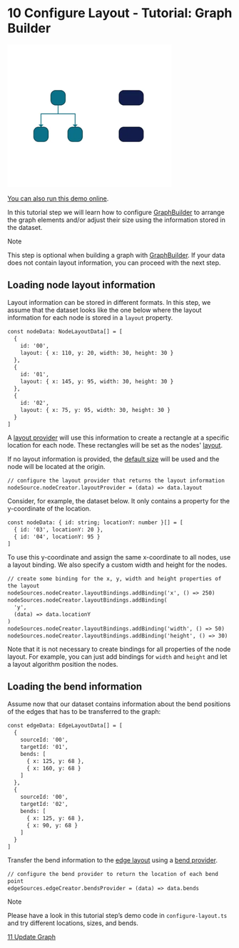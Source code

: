 <!--
 //////////////////////////////////////////////////////////////////////////////
 // @license
 // This file is part of yFiles for HTML.
 // Use is subject to license terms.
 //
 // Copyright (c) by yWorks GmbH, Vor dem Kreuzberg 28,
 // 72070 Tuebingen, Germany. All rights reserved.
 //
 //////////////////////////////////////////////////////////////////////////////
-->
# 10 Configure Layout - Tutorial: Graph Builder

<img src="../../../doc/demo-thumbnails/tutorial-graph-builder-configure-layout.webp" alt="demo-thumbnail" height="320"/>

[You can also run this demo online](https://www.yworks.com/demos/tutorial-graph-builder/10-configure-layout/).

In this tutorial step we will learn how to configure [GraphBuilder](https://docs.yworks.com/yfileshtml/#/api/GraphBuilder) to arrange the graph elements and/or adjust their size using the information stored in the dataset.

Note

This step is optional when building a graph with [GraphBuilder](https://docs.yworks.com/yfileshtml/#/api/GraphBuilder). If your data does not contain layout information, you can proceed with the next step.

## Loading node layout information

Layout information can be stored in different formats. In this step, we assume that the dataset looks like the one below where the layout information for each node is stored in a `layout` property.

```
const nodeData: NodeLayoutData[] = [
  {
    id: '00',
    layout: { x: 110, y: 20, width: 30, height: 30 }
  },
  {
    id: '01',
    layout: { x: 145, y: 95, width: 30, height: 30 }
  },
  {
    id: '02',
    layout: { x: 75, y: 95, width: 30, height: 30 }
  }
]
```

A [layout provider](https://docs.yworks.com/yfileshtml/#/api/NodeCreator#NodeCreator-property-layoutProvider) will use this information to create a rectangle at a specific location for each node. These rectangles will be set as the nodes' [layout](https://docs.yworks.com/yfileshtml/#/api/INode#INode-property-layout).

If no layout information is provided, the [default size](https://docs.yworks.com/yfileshtml/#/api/NodeDefaults#NodeDefaults-property-size) will be used and the node will be located at the origin.

```
// configure the layout provider that returns the layout information
nodeSource.nodeCreator.layoutProvider = (data) => data.layout
```

Consider, for example, the dataset below. It only contains a property for the y-coordinate of the location.

```
const nodeData: { id: string; locationY: number }[] = [
  { id: '03', locationY: 20 },
  { id: '04', locationY: 95 }
]
```

To use this y-coordinate and assign the same x-coordinate to all nodes, use a layout binding. We also specify a custom width and height for the nodes.

```
// create some binding for the x, y, width and height properties of the layout
nodeSources.nodeCreator.layoutBindings.addBinding('x', () => 250)
nodeSources.nodeCreator.layoutBindings.addBinding(
  'y',
  (data) => data.locationY
)
nodeSources.nodeCreator.layoutBindings.addBinding('width', () => 50)
nodeSources.nodeCreator.layoutBindings.addBinding('height', () => 30)
```

Note that it is not necessary to create bindings for all properties of the node layout. For example, you can just add bindings for `width` and `height` and let a layout algorithm position the nodes.

## Loading the bend information

Assume now that our dataset contains information about the bend positions of the edges that has to be transferred to the graph:

```
const edgeData: EdgeLayoutData[] = [
  {
    sourceId: '00',
    targetId: '01',
    bends: [
      { x: 125, y: 68 },
      { x: 160, y: 68 }
    ]
  },
  {
    sourceId: '00',
    targetId: '02',
    bends: [
      { x: 125, y: 68 },
      { x: 90, y: 68 }
    ]
  }
]
```

Transfer the bend information to the [edge layout](https://docs.yworks.com/yfileshtml/#/api/IEdge#IEdge-property-bends) using a [bend provider](https://docs.yworks.com/yfileshtml/#/api/EdgeCreator#EdgeCreator-property-bendsProvider).

```
// configure the bend provider to return the location of each bend point
edgeSources.edgeCreator.bendsProvider = (data) => data.bends
```

Note

Please have a look in this tutorial step’s demo code in `configure-layout.ts` and try different locations, sizes, and bends.

[11 Update Graph](../../tutorial-graph-builder/11-update-graph/)
